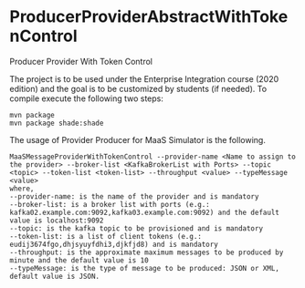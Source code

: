 # ProducerProviderAbstractWithTokenControl
Producer Provider With Token Control

The project is to be used under the Enterprise Integration course (2020 edition) and the goal is to be customized by students (if needed). To compile execute the following two steps:
````
mvn package
mvn package shade:shade
````
The usage of Provider Producer for MaaS Simulator is the following.
````
MaaSMessageProviderWithTokenControl --provider-name <Name to assign to the provider> --broker-list <KafkaBrokerList with Ports> --topic <topic> --token-list <token-list> --throughput <value> --typeMessage <value>
where, 
--provider-name: is the name of the provider and is mandatory
--broker-list: is a broker list with ports (e.g.: kafka02.example.com:9092,kafka03.example.com:9092) and the default value is localhost:9092
--topic: is the kafka topic to be provisioned and is mandatory
--token-list: is a list of client tokens (e.g.: eudij3674fgo,dhjsyuyfdhi3,djkfjd8) and is mandatory
--throughput: is the approximate maximum messages to be produced by minute and the default value is 10
--typeMessage: is the type of message to be produced: JSON or XML, default value is JSON.
